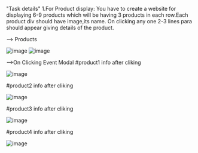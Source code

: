 "Task details"
1.For Product display:
You have to create a website for displaying 6-9 products which will be having 3 products in each row.Each product div should have image,its name. On clicking any one 2-3 lines para should appear giving details of the product.

--> Products

![image](https://user-images.githubusercontent.com/55503264/129561570-6be7bca9-0ca9-491b-a6eb-0fce86893789.png)
![image](https://user-images.githubusercontent.com/55503264/129562080-0ca735e6-72f0-4bd1-bb1c-e1f9d9d6635d.png)

-->On Clicking Event Modal
#product1 info after cliking

![image](https://user-images.githubusercontent.com/55503264/129560552-d9bfc1a8-c89b-45bc-977e-ba2c1448477c.png)

#product2 info after cliking

![image](https://user-images.githubusercontent.com/55503264/129560942-dedb0bc8-1c72-4353-a88b-c0552e4768a0.png)

#product3 info after cliking

![image](https://user-images.githubusercontent.com/55503264/129560826-8430ac46-c33e-4224-bcfe-cd74634c3a98.png)

#product4 info after cliking

![image](https://user-images.githubusercontent.com/55503264/129560307-72b9b261-0074-4c0b-bf1d-1cfdd2f15685.png)



